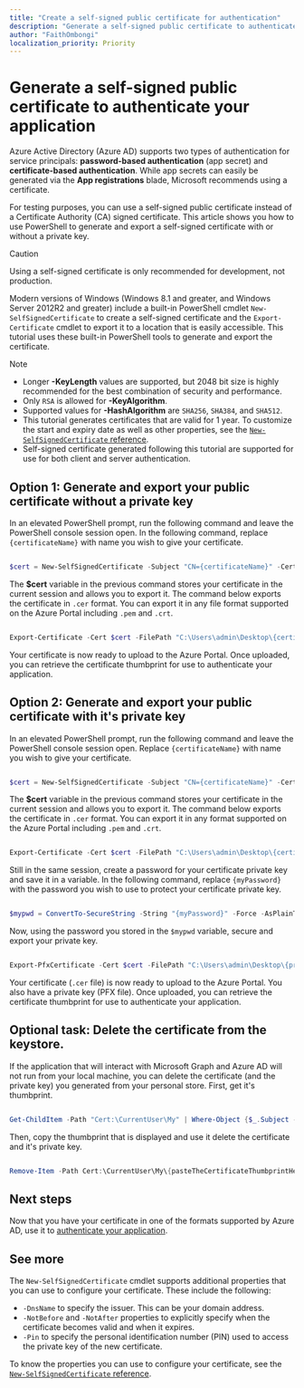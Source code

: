 ```yaml
---
title: "Create a self-signed public certificate for authentication"
description: "Generate a self-signed public certificate to authenticate your application."
author: "FaithOmbongi"
localization_priority: Priority
---
```


# Generate a self-signed public certificate to authenticate your application

Azure Active Directory (Azure AD) supports two types of authentication for service principals: **password-based authentication** (app secret) and **certificate-based authentication**. While app secrets can easily be generated via the **App registrations** blade, Microsoft recommends using a certificate.

For testing purposes, you can use a self-signed public certificate instead of a Certificate Authority (CA) signed certificate. This article shows you how to use PowerShell to generate and export a self-signed certificate with or without a private key.

> [!CAUTION]
> Using a self-signed certificate is only recommended for development, not production.

Modern versions of Windows (Windows 8.1 and greater, and Windows Server 2012R2 and greater) include a built-in PowerShell cmdlet `New-SelfSignedCertificate` to create a self-signed certificate and the `Export-Certificate` cmdlet to export it to a location that is easily accessible. This tutorial uses these built-in PowerShell tools to generate and export the certificate.

> [!NOTE]
> + Longer **-KeyLength** values are supported, but 2048 bit size is highly recommended for the best combination of security and performance.
> + Only `RSA` is allowed for **-KeyAlgorithm**.
> + Supported values for **-HashAlgorithm** are `SHA256`, `SHA384`, and `SHA512`.
> + This tutorial generates certificates that are valid for 1 year. To customize the start and expiry date as well as other properties, see the [`New-SelfSignedCertificate` reference](/powershell/module/pki/new-selfsignedcertificate?view=windowsserver2019-ps).
> + Self-signed certificate generated following this tutorial are supported for use for both client and server authentication.


## Option 1: Generate and export your public certificate without a private key

In an elevated PowerShell prompt, run the following command and leave the PowerShell console session open. In the following command, replace `{certificateName}` with name you wish to give your certificate.

```powershell

$cert = New-SelfSignedCertificate -Subject "CN={certificateName}" -CertStoreLocation "Cert:\CurrentUser\My" -KeyExportPolicy Exportable -KeySpec Signature -KeyLength 2048 -KeyAlgorithm RSA -HashAlgorithm SHA256    ## Replace {certificateName}

```

The **$cert** variable in the previous command stores your certificate in the current session and allows you to export it. The command below exports the certificate in `.cer` format. You can export it in any file format supported on the Azure Portal including `.pem` and `.crt`.

```powershell

Export-Certificate -Cert $cert -FilePath "C:\Users\admin\Desktop\{certificateName}.cer"   ## Specify your preferred location and replace {certificateName}

```

Your certificate is now ready to upload to the Azure Portal. Once uploaded, you can retrieve the certificate thumbprint for use to authenticate your application.


## Option 2: Generate and export your public certificate with it's private key

In an elevated PowerShell prompt, run the following command and leave the PowerShell console session open. Replace `{certificateName}` with name you wish to give your certificate.

```powershell

$cert = New-SelfSignedCertificate -Subject "CN={certificateName}" -CertStoreLocation "Cert:\CurrentUser\My" -KeyExportPolicy Exportable -KeySpec Signature -KeyLength 2048 -KeyAlgorithm RSA -HashAlgorithm SHA256    ## Replace {certificateName}

```

The **$cert** variable in the previous command stores your certificate in the current session and allows you to export it. The command below exports the certificate in `.cer` format. You can export it in any format supported on the Azure Portal including `.pem` and `.crt`.


```powershell

Export-Certificate -Cert $cert -FilePath "C:\Users\admin\Desktop\{certificateName}.cer"   ## Specify your preferred location and replace {certificateName}

```

Still in the same session, create a password for your certificate private key and save it in a variable. In the following command, replace `{myPassword}` with the password you wish to use to protect your certificate private key.

```powershell

$mypwd = ConvertTo-SecureString -String "{myPassword}" -Force -AsPlainText  ## Replace {myPassword}

```

Now, using the password you stored in the `$mypwd` variable, secure and export your private key.

```powershell

Export-PfxCertificate -Cert $cert -FilePath "C:\Users\admin\Desktop\{privateKeyName}.pfx" -Password $mypwd   ## Specify your preferred location and replace {privateKeyName}

```

Your certificate (`.cer` file) is now ready to upload to the Azure Portal. You also have a private key (PFX file). Once uploaded, you can retrieve the certificate thumbprint for use to authenticate your application. 


## Optional task: Delete the certificate from the keystore.

If the application that will interact with Microsoft Graph and Azure AD will not run from your local machine, you can delete the certificate (and the private key) you generated from your personal store. First, get it's thumbprint.

```powershell

Get-ChildItem -Path "Cert:\CurrentUser\My" | Where-Object {$_.Subject -Match "{certificateName}"} | Select-Object Thumbprint, FriendlyName    ## Replace {privateKeyName} with the name you gave your certificate

```

Then, copy the thumbprint that is displayed and use it delete the certificate and it's private key.

```powershell

Remove-Item -Path Cert:\CurrentUser\My\{pasteTheCertificateThumbprintHere} -DeleteKey

```


## Next steps

Now that you have your certificate in one of the formats supported by Azure AD, use it to [authenticate your application]().


## See more

The `New-SelfSignedCertificate` cmdlet supports additional properties that you can use to configure your certificate. These include the following:
+ `-DnsName` to specify the issuer. This can be your domain address. 
+ `-NotBefore` and `-NotAfter` properties to explicitly specify when the certificate becomes valid and when it expires.
+ `-Pin` to specify the personal identification number (PIN) used to access the private key of the new certificate.

To know the properties you can use to configure your certificate, see the [`New-SelfSignedCertificate` reference](/powershell/module/pki/new-selfsignedcertificate?view=windowsserver2019-ps).
